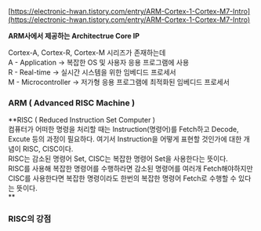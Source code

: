 [https://electronic-hwan.tistory.com/entry/ARM-Cortex-1-Cortex-M7-Intro](https://electronic-hwan.tistory.com/entry/ARM-Cortex-1-Cortex-M7-Intro)

**ARM사에서 제공하는 Architectrue Core IP**

Cortex-A, Cortex-R, Cortex-M 시리즈가 존재하는데  
A - Application → 복잡한 OS 및 사용자 응용 프로그램에 사용  
R - Real-time → 실시간 시스템을 위한 임베디드 프로세서  
M - Microcontroller → 저가형 응용 프로그램에 최적화된 임베디드 프로세서  

  

### ARM ( Advanced RISC Machine )

**RISC ( Reduced Instruction Set Computer )  
컴퓨터가 어떠한 명령을 처리할 때는 Instruction(명령어)를 Fetch하고 Decode, Excute 등의 과정이 필요하다. 여기서 Instruction을 어떻게 표현할 것인가에 대한 개념이 RISC, CISC이다.  
RISC는 감소된 명령어 Set, CISC는 복잡한 명령어 Set을 사용한다는 뜻이다.  
RISC를 사용해 복잡한 명령어를 수행하라면 감소된 명령어를 여러개 Fetch해야하지만  
CISC를 사용한다면 복잡한 명령이라도 한번의 복잡한 명령어 Fetch로 수행할 수 있다는 뜻이다.  
**

  

### RISC의 강점